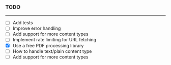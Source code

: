 
### TODO
---

- [ ] Add tests
- [ ] Improve error handling
- [ ] Add support for more content types
- [ ] Implement rate limiting for URL fetching
- [x] Use a free PDF processing library
- [ ] How to handle text/plain content type
- [ ] Add support for more content types

